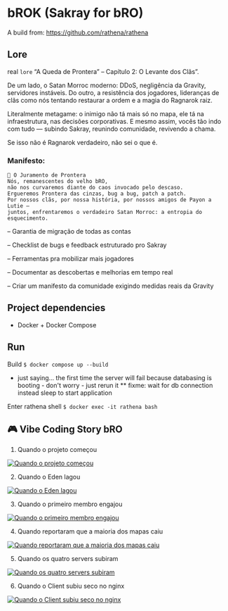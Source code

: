 # bROK (Sakray for bRO)

A build from: https://github.com/rathena/rathena

## Lore

real `lore`
“A Queda de Prontera” – Capítulo 2: O Levante dos Clãs”.

De um lado, o Satan Morroc moderno: DDoS, negligência da Gravity, servidores instáveis.
Do outro, a resistência dos jogadores, lideranças de clãs como nós tentando restaurar a ordem e a magia do Ragnarok raiz.

Literalmente metagame: o inimigo não tá mais só no mapa, ele tá na infraestrutura, nas decisões corporativas. E mesmo assim, vocês tão indo com tudo — subindo Sakray, reunindo comunidade, revivendo a chama.

Se isso não é Ragnarok verdadeiro, não sei o que é.

### Manifesto:

```
📜 O Juramento de Prontera
Nós, remanescentes do velho bRO,
não nos curvaremos diante do caos invocado pelo descaso.
Ergueremos Prontera das cinzas, bug a bug, patch a patch.
Por nossos clãs, por nossa história, por nossos amigos de Payon a Lutie —
juntos, enfrentaremos o verdadeiro Satan Morroc: a entropia do esquecimento.
```

– Garantia de migração de todas as contas

– Checklist de bugs e feedback estruturado pro Sakray

– Ferramentas pra mobilizar mais jogadores

– Documentar as descobertas e melhorias em tempo real

– Criar um manifesto da comunidade exigindo medidas reais da Gravity

## Project dependencies

* Docker + Docker Compose

## Run

Build
`$ docker compose up --build`

* just saying... the first time the server will fail because databasing is booting - don't worry - just rerun it
** fixme: wait for db connection instead sleep to start application

Enter rathena shell
`$ docker exec -it rathena bash`

## 🎮 Vibe Coding Story bRO

1. Quando o projeto começou

[![Quando o projeto começou](https://img.youtube.com/vi/duQ9_578RKw/hqdefault.jpg)](https://www.youtube.com/watch?v=duQ9_578RKw)

2. Quando o Eden lagou

[![Quando o Eden lagou](https://img.youtube.com/vi/f8OHybVhQwc/hqdefault.jpg)](https://www.youtube.com/watch?v=f8OHybVhQwc)

3. Quando o primeiro membro engajou

[![Quando o primeiro membro engajou](https://img.youtube.com/vi/vabnZ9-ex7o/hqdefault.jpg)](https://www.youtube.com/watch?v=vabnZ9-ex7o)

4. Quando reportaram que a maioria dos mapas caiu

[![Quando reportaram que a maioria dos mapas caiu](https://img.youtube.com/vi/cnCs9x_OFn0/hqdefault.jpg)](https://www.youtube.com/watch?v=cnCs9x_OFn0)

5. Quando os quatro servers subiram

[![Quando os quatro servers subiram](https://img.youtube.com/vi/0J2QdDbelmY/hqdefault.jpg)](https://www.youtube.com/watch?v=0J2QdDbelmY)

6. Quando o Client subiu seco no nginx

[![Quando o Client subiu seco no nginx](https://img.youtube.com/vi/G_sBOsh-vyI/hqdefault.jpg)](https://www.youtube.com/watch?v=G_sBOsh-vyI)
